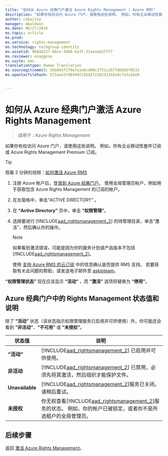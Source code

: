 ```yaml
---
title: "如何从 Azure 经典门户激活 Azure Rights Management | Azure RMS"
description: "如果你有权访问 Azure 门户，请使用这些说明。 例如，你有企业移动性套件订阅或 Azure Rights Management Premium 订阅。"
author: cabailey
manager: mbaldwin
ms.date: 06/27/2016
ms.topic: article
ms.prod: 
ms.service: rights-management
ms.technology: techgroup-identity
ms.assetid: 9b0a0227-88ce-44b8-ba3f-31eeaab27ff7
ms.reviewer: esaggese
ms.suite: ems
translationtype: Human Translation
ms.sourcegitcommit: 26b043f1f9e7a1e0cd00c2f31c28f7d6685f0232
ms.openlocfilehash: 573aa437d8449212bd2f22b532342e4c7e3a1be6


---
```


# 如何从 Azure 经典门户激活 Azure Rights Management

>*适用于：Azure Rights Management*


如果你有权访问 Azure 门户，请使用这些说明。 例如，你有企业移动性套件订阅或 Azure Rights Management Premium 订阅。

> [!TIP]
> 观看 2 分钟的视频：[如何激活 Azure RMS](https://channel9.msdn.com/series/pit-stop-enterprise-mobility-suite/activate-azure-rms)

1.  注册 Azure 帐户后，[登录到 Azure 经典门户](http://go.microsoft.com/fwlink/p/?LinkID=275081)。 使用全局管理员帐户，例如用于获取包含 Azure Rights Management 的订阅的帐户。

2.  在左窗格中，单击“ACTIVE DIRECTORY” 。

3.  在 **“Active Directory”** 页中，单击 **“权限管理”**。

4.  选择要进行 [!INCLUDE[aad_rightsmanagement_2](../includes/aad_rightsmanagement_2_md.md)] 的待管理目录，单击“激活”，然后确认你的操作。

    > [!NOTE]
    >如果看到激活错误，可能是因为你的服务计划或产品版本不包括 [!INCLUDE[aad_rightsmanagement_2](../includes/aad_rightsmanagement_2_md.md)]。
    >
    >使用 [支持 Azure RMS 的云订阅](../get-started/requirements-subscriptions.md) 中的信息确认是否提供 RMS 支持。 若要获取有关此问题的帮助，请发送电子邮件至 [askipteam](mailto:askipteam?subject=I%20cannot%20activate%20RMS)。


**“权限管理状态”** 现在应该显示 **“活动”** ，而 **“激活”** 选项将替换为 **“停用”**。

## Azure 经典门户中的 Rights Management 状态值和说明
除了 **“活动”** 状态（该状态指示权限管理服务已启用并可供使用）外，你可能还会看到 **“非活动”**、**“不可用”** 或 **“未授权”**。

|状态值|说明|
|----------------|---------------|
|**“活动”**|[!INCLUDE[aad_rightsmanagement_2](../includes/aad_rightsmanagement_2_md.md)] 已启用并可供使用。|
|**非活动**|[!INCLUDE[aad_rightsmanagement_2](../includes/aad_rightsmanagement_2_md.md)] 已禁用，必须先将其激活，然后组织才能保护文件。|
|**Unavailable**|[!INCLUDE[aad_rightsmanagement_2](../includes/aad_rightsmanagement_2_md.md)]服务已关闭。 请稍后重试。|
|**未授权**|你无权查看[!INCLUDE[aad_rightsmanagement_2](../includes/aad_rightsmanagement_2_md.md)]服务的状态。 例如，你的帐户已被锁定，或者你不是所选租户的全局管理员。|

## 后续步骤
返回 [激活 Azure Rights Management](activate-service.md)。


<!--HONumber=Aug16_HO4-->


